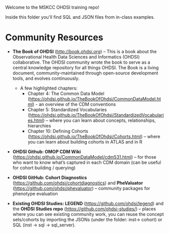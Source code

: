 Welcome to the MSKCC OHDSI training repo!

Inside this folder you'll find SQL and JSON files from in-class examples.

# Community Resources

* __The Book of OHDSI__ (http://book.ohdsi.org) – This is a book about the Observational Health Data Sciences and Informatics (OHDSI) collaborative. The OHDSI community wrote the book to serve as a central knowledge repository for all things OHDSI. The Book is a living document, community-maintained through open-source development tools, and evolves continuously.
  * A few highlighted chapters:
     * Chapter 4: The Common Data Model (https://ohdsi.github.io/TheBookOfOhdsi/CommonDataModel.html)  - an overview of the CDM conventions
     * Chapter 5: Standardized Vocabularies (https://ohdsi.github.io/TheBookOfOhdsi/StandardizedVocabularies.html) – where you can learn about concepts, relationships, hierarchies
     * Chapter 10: Defining Cohorts (https://ohdsi.github.io/TheBookOfOhdsi/Cohorts.html) – where you can learn about building cohorts in ATLAS and in R

* __OHDSI Github: OMOP CDM Wiki__ (https://ohdsi.github.io/CommonDataModel/cdm531.html) – for those who want to know what’s captured in each CDM domain (can be useful for cohort building / querying)

* __OHDSI GitHub: Cohort Diagnostics__ (https://github.com/ohdsi/cohortdiagnostics) and __PheValuator__ (https://github.com/ohdsi/phevaluator) – community packages for phenotype evaluation
* __Existing OHDSI Studies: LEGEND__ (https://github.com/ohdsi/legend) and the __OHDSI Studies repo__ (https://github.com/ohdsi-studies/) – places where you can see existing community work, you can reuse the concept sets/cohorts by importing the JSONs (under the folder: inst-> cohort) or  SQL (inst -> sql -> sql_server).
